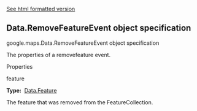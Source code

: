 [See html formatted version](https://huasofoundries.github.io/google-maps-documentation/Data.RemoveFeatureEvent.html)


Data.RemoveFeatureEvent object specification
--------------------------------------------

google.maps.Data.RemoveFeatureEvent object specification

The properties of a removefeature event.

Properties

feature

**Type:**  [Data.Feature](https://github.com/amenadiel/google-maps-documentation/blob/master/docs/Data.Feature.md)

The feature that was removed from the FeatureCollection.